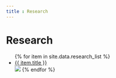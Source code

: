 ```yaml
---
title : Research
---
```

# Research

<ul>
   {% for item in site.data.research_list %}
      <li><a href="{{ item.link }}">{{ item.title }}</a></li>
      <img src="{{item.frame}}">
   {% endfor %}
</ul>

